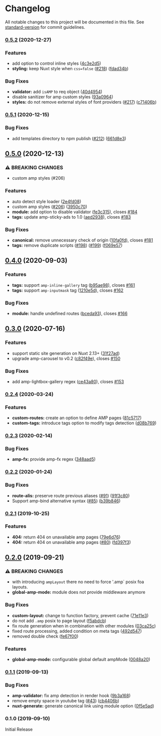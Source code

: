 # Changelog

All notable changes to this project will be documented in this file. See [standard-version](https://github.com/conventional-changelog/standard-version) for commit guidelines.

### [0.5.2](https://github.com/nuxt-community/amp-module/compare/v0.5.1...v0.5.2) (2020-12-27)


### Features

* add option to control inline styles ([4c3e2d5](https://github.com/nuxt-community/amp-module/commit/4c3e2d598ab5bd54e5efab8dd287b5fa57df53e8))
* **styling:** keep Nuxt style when `css=false` ([#218](https://github.com/nuxt-community/amp-module/issues/218)) ([fdad34b](https://github.com/nuxt-community/amp-module/commit/fdad34b09534392cd6009b4f1a9eaec41c37eb6b))


### Bug Fixes

* **validator:** add `isAMP` to req object ([40d4954](https://github.com/nuxt-community/amp-module/commit/40d4954ff28d3eabfdb7b1c0a8ad1057867a21b6))
* disable sanitizer for amp custom styles ([93a0964](https://github.com/nuxt-community/amp-module/commit/93a0964a59173d916681c2db347c5e183213f0b1))
* **styles:** do not remove external styles of font providers ([#217](https://github.com/nuxt-community/amp-module/issues/217)) ([c71406b](https://github.com/nuxt-community/amp-module/commit/c71406bb80438abfc61d9b8afd7ede83ef97dbbb))

### [0.5.1](https://github.com/nuxt-community/amp-module/compare/v0.5.0...v0.5.1) (2020-12-15)


### Bug Fixes

* add templates directory to npm publish ([#212](https://github.com/nuxt-community/amp-module/issues/212)) ([661d8e3](https://github.com/nuxt-community/amp-module/commit/661d8e3c5e541662e5421d57afcb27d67d54600d))

## [0.5.0](https://github.com/nuxt-community/amp-module/compare/v0.4.0...v0.5.0) (2020-12-13)


### ⚠ BREAKING CHANGES

* custom amp styles (#206)

### Features

* auto detect style loader ([2e4fd08](https://github.com/nuxt-community/amp-module/commit/2e4fd08472ed67a8e54a0236ea2feb3eaef8cb55))
* custom amp styles ([#206](https://github.com/nuxt-community/amp-module/issues/206)) ([3950c70](https://github.com/nuxt-community/amp-module/commit/3950c705456e7c3590a69e71e7dbebda64616a32))
* **module:** add option to disable validator ([fe3c315](https://github.com/nuxt-community/amp-module/commit/fe3c315213217d959a896ffdd6df52ca1f5bd081)), closes [#184](https://github.com/nuxt-community/amp-module/issues/184)
* **tags:** update amp-sticky-ads to 1.0 ([aed2938](https://github.com/nuxt-community/amp-module/commit/aed29384a12493d47182803cf5832d95e4d28dd6)), closes [#183](https://github.com/nuxt-community/amp-module/issues/183)


### Bug Fixes

* **canonical:** remove unnecessary check of origin ([10fa0fd](https://github.com/nuxt-community/amp-module/commit/10fa0fda630c08f2e7959bcb9953cd7b40acd766)), closes [#181](https://github.com/nuxt-community/amp-module/issues/181)
* **tags:** remove duplicate scripts ([#198](https://github.com/nuxt-community/amp-module/issues/198)) ([#199](https://github.com/nuxt-community/amp-module/issues/199)) ([f069e57](https://github.com/nuxt-community/amp-module/commit/f069e572aef3db5d93320070bb4634c75cccf0e5))

## [0.4.0](https://github.com/nuxt-community/amp-module/compare/v0.3.0...v0.4.0) (2020-09-03)


### Features

* **tags:** support `amp-inline-gallery` tag ([b95ae98](https://github.com/nuxt-community/amp-module/commit/b95ae981592a1caf420938ccaf58b96a3818186e)), closes [#161](https://github.com/nuxt-community/amp-module/issues/161)
* **tags:** support `amp-inputmask` tag ([1210e5d](https://github.com/nuxt-community/amp-module/commit/1210e5dadb0f027893d78d75f7ae41a3c267479d)), closes [#162](https://github.com/nuxt-community/amp-module/issues/162)


### Bug Fixes

* **module:** handle undefined routes ([bceda93](https://github.com/nuxt-community/amp-module/commit/bceda93f1791ffb13b08bea3bf3de350f804863f)), closes [#166](https://github.com/nuxt-community/amp-module/issues/166)

## [0.3.0](https://github.com/nuxt-community/amp-module/compare/v0.2.4...v0.3.0) (2020-07-16)


### Features

* support static site generation on Nuxt 2.13+ ([31f27ad](https://github.com/nuxt-community/amp-module/commit/31f27ad3fbe805aa34a91fa9a894cede42560f36))
* upgrade amp-carousel to v0.2 ([c82f49e](https://github.com/nuxt-community/amp-module/commit/c82f49e753c792a8c222689658f624ca7ce0f07e)), closes [#150](https://github.com/nuxt-community/amp-module/issues/150)


### Bug Fixes

* add amp-lightbox-gallery regex ([ce43a80](https://github.com/nuxt-community/amp-module/commit/ce43a80673005a3bd5932d336e7cef282fac13eb)), closes [#153](https://github.com/nuxt-community/amp-module/issues/153)

### [0.2.4](https://github.com/nuxt-community/amp-module/compare/v0.2.3...v0.2.4) (2020-03-24)


### Features

* **custom-routes:** create an option to define AMP pages ([81c5717](https://github.com/nuxt-community/amp-module/commit/81c57175614b4484b3708380cc60c1e3e9595568))
* **custom-tags:** introduce tags option to modify tags detection ([d08b769](https://github.com/nuxt-community/amp-module/commit/d08b7697123eb96d8684e315037c8cb97fba0fcd))

### [0.2.3](https://github.com/nuxt-community/amp-module/compare/v0.2.2...v0.2.3) (2020-02-14)


### Bug Fixes

* **amp-fx:** provide amp-fx regex ([348aad5](https://github.com/nuxt-community/amp-module/commit/348aad5593fb33ebb9319ee3a94620ae80eaf869))

### [0.2.2](https://github.com/nuxt-community/amp-module/compare/v0.2.1...v0.2.2) (2020-01-24)


### Bug Fixes

* **route-alis:** preserve route previous aliases ([#91](https://github.com/nuxt-community/amp-module/issues/91)) ([91f3c80](https://github.com/nuxt-community/amp-module/commit/91f3c80e297df90a1b0d357fc7e432fa7b977691))
* Support amp-bind alternative syntax ([#85](https://github.com/nuxt-community/amp-module/issues/85)) ([b39b846](https://github.com/nuxt-community/amp-module/commit/b39b846a54007408389bdb6022e18b1e07185d1c))

### [0.2.1](https://github.com/nuxt-community/amp-module/compare/v0.2.0...v0.2.1) (2019-10-25)


### Features

* **404:** return 404 on unavailable amp pages ([79e6d76](https://github.com/nuxt-community/amp-module/commit/79e6d76))
* **404:** return 404 on unavailable amp pages ([#80](https://github.com/nuxt-community/amp-module/issues/80)) ([fd397f3](https://github.com/nuxt-community/amp-module/commit/fd397f3))

## [0.2.0](https://github.com/nuxt-community/amp-module/compare/v0.1.1...v0.2.0) (2019-09-21)


### ⚠ BREAKING CHANGES

* with introducing `ampLayout` there no need to force '.amp` posix foa layouts.
* **global-amp-mode:** module does not provide middleware anymore

### Bug Fixes

* **custom-layout:** change to function factory, prevent cache ([71e11e3](https://github.com/nuxt-community/amp-module/commit/71e11e3))
* do not add `.amp` posix to page layout ([f5abdcb](https://github.com/nuxt-community/amp-module/commit/f5abdcb))
* fix route generation when in combination with other modules ([03ca25c](https://github.com/nuxt-community/amp-module/commit/03ca25c))
* fixed route processing, added condition on meta tags ([492d547](https://github.com/nuxt-community/amp-module/commit/492d547))
* removed double check ([fe67f00](https://github.com/nuxt-community/amp-module/commit/fe67f00))


### Features

* **global-amp-mode:** configurable global default ampMode ([0048a20](https://github.com/nuxt-community/amp-module/commit/0048a20))

### [0.1.1](https://github.com/nuxt-community/amp-module/compare/v0.1.0...v0.1.1) (2019-09-13)


### Bug Fixes

* **amp-validator:** fix amp detection in render hook ([9b3a168](https://github.com/nuxt-community/amp-module/commit/9b3a168))
* remove empty space in youtube tag ([#43](https://github.com/nuxt-community/amp-module/issues/43)) ([cb4406b](https://github.com/nuxt-community/amp-module/commit/cb4406b))
* **nuxt-generate:** generate canonical link using module option ([0f5e5ad](https://github.com/nuxt-community/amp-module/commit/0f5e5ad))

### 0.1.0 (2019-09-10)

Initial Release